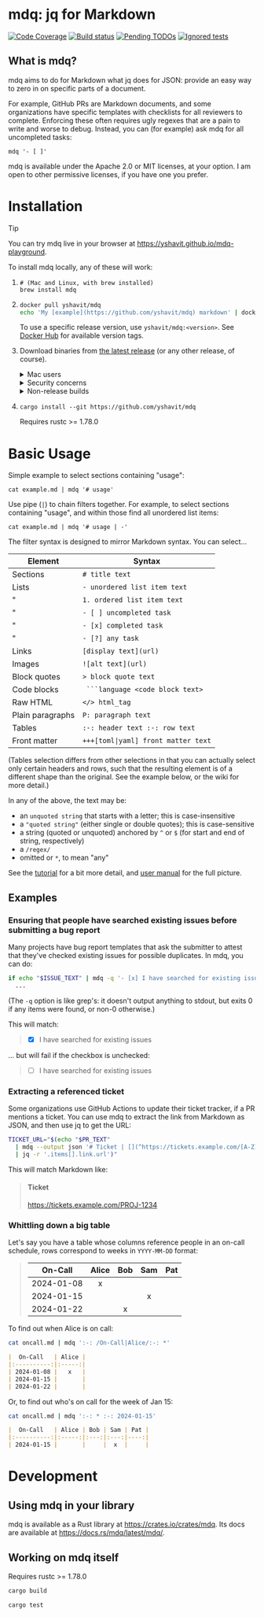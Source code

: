 # mdq: jq for Markdown

[![Code Coverage][coverage-shield]][coverage-link]
[![Build status][build-shield]][build-link]
[![Pending TODOs][todos-shield]][todos-link]
[![Ignored tests][ignoreds-shield]][ignoreds-link]

[coverage-shield]: https://img.shields.io/endpoint?url=https%3A%2F%2Fgist.githubusercontent.com%2Fyshavit%2F53901a0115b596e015a891c41fb0f256%2Fraw%2Fmdq-coverage.json

[coverage-link]: https://github.com/yshavit/mdq/actions/workflows/coverage.yml?query=branch%3Amain

[build-shield]: https://github.com/yshavit/mdq/actions/workflows/rust.yml/badge.svg

[build-link]: https://github.com/yshavit/mdq/actions/workflows/rust.yml?query=branch%3Amain

[todos-shield]: https://img.shields.io/endpoint?url=https%3A%2F%2Fgist.githubusercontent.com%2Fyshavit%2Fe7a9e9e72651da0d7d2b1fbbe56237d0%2Fraw%2Fmdq-todos.json

[todos-link]: https://github.com/search?q=repo%3Ayshavit%2Fmdq+NOT+path%3A.github%2Fworkflows%2Fcoverage.yml+NOT+path%3AREADME.md+todo&type=code

[ignoreds-shield]: https://img.shields.io/endpoint?url=https%3A%2F%2Fgist.githubusercontent.com%2Fyshavit%2F782a8dc5f77d2cf4b1c774da72636f00%2Fraw%2Fmdq-ignoreds.json

[ignoreds-link]: https://github.com/search?q=repo%3Ayshavit%2Fmdq+%28%28path%3A%2F%5C.rs%24%2F+%22%23%5Bignore%5D%22%29+OR+%28path%3Atests%2Fmd_cases+%2F%5Eignore%2F%29%29&type=code

## What is mdq?

mdq aims to do for Markdown what jq does for JSON: provide an easy way to zero in on specific parts of a document.

For example, GitHub PRs are Markdown documents, and some organizations have specific templates with checklists for all
reviewers to complete. Enforcing these often requires ugly regexes that are a pain to write and worse to debug. Instead,
you can (for example) ask mdq for all uncompleted tasks:

```shell
mdq '- [ ]'
```

mdq is available under the Apache 2.0 or MIT licenses, at your option. I am open to other permissive licenses, if you
have one you prefer.

# Installation

> [!tip]
> You can try mdq live in your browser at https://yshavit.github.io/mdq-playground.

To install mdq locally, any of these will work:

1. ```shell
   # (Mac and Linux, with brew installed)
   brew install mdq
   ```
1. ```bash
   docker pull yshavit/mdq
   echo 'My [example](https://github.com/yshavit/mdq) markdown' | docker run --rm -i yshavit/mdq '[]()'
   ```
   To use a specific release version, use `yshavit/mdq:<version>`. See [Docker Hub] for available version tags.
1. Download binaries from [the latest release] (or any other release, of course).
   <details>
   <summary>Mac users</summary>
      
   Macs quarantine downloads from the internet by default. If you get an error saying that Apple cannot check the the binary for malicious software, you can remove this flag by running the following on the binary after extracting it from the artifact zip:
   ```bash
   xattr -d com.apple.quarantine mdq
   ```
   
   </details>
   
   <details>
   <summary>Security concerns</summary>
   
   The release and latest-workflow binaries are built on GitHub's servers, so if you trust my code (and dependencies), and you trust GitHub,
   you can trust the binaries. See https://github.com/yshavit/mdq/wiki/Release-binaries for information on how to verify them.
   
   </details>
   
   <details>
   <summary>Non-release builds</summary>

   You can also grab the binaries from the latest [build-release] workflow run. You must be logged into GitHub to do
   that (this is GitHub's limitation, not mine). You'll have to `chmod +x` them before you can run them.

   </details> 
1. ```shell
   cargo install --git https://github.com/yshavit/mdq
   ```
   Requires rustc >= 1.78.0

[Docker Hub]: https://hub.docker.com/r/yshavit/mdq/tags

[the latest release]: https://github.com/yshavit/mdq/releases/latest

[build-release]: https://github.com/yshavit/mdq/actions/workflows/build-release.yml

# Basic Usage

Simple example to select sections containing "usage":

```shell
cat example.md | mdq '# usage'
```

Use pipe (`|`) to chain filters together. For example, to select sections containing "usage", and within those find
all unordered list items:

```shell
cat example.md | mdq '# usage | -'
```

The filter syntax is designed to mirror Markdown syntax. You can select...

| Element          | Syntax                              |
|------------------|-------------------------------------|
| Sections         | `# title text`                      |
| Lists            | `- unordered list item text`        |
| "                | `1. ordered list item text`         |
| "                | `- [ ] uncompleted task`            |
| "                | `- [x] completed task`              |
| "                | `- [?] any task`                    |
| Links            | `[display text](url)`               |
| Images           | `![alt text](url)`                  |
| Block quotes     | `> block quote text`                |
| Code blocks      | ` ```language <code block text>`    |
| Raw HTML         | `</> html_tag`                      |
| Plain paragraphs | `P: paragraph text `                |
| Tables           | `:-: header text :-: row text`      |
| Front matter     | `+++[toml\|yaml] front matter text` |

(Tables selection differs from other selections in that you can actually select only certain headers and rows, such that
the resulting element is of a different shape than the original. See the example below, or the wiki for more detail.)

In any of the above, the text may be:

- an `unquoted string` that starts with a letter; this is case-insensitive
- a `"quoted string"` (either single or double quotes); this is case-sensitive
- a string (quoted or unquoted) anchored by `^` or `$` (for start and end of string, respectively)
- a `/regex/`
- omitted or `*`, to mean "any"

See the [tutorial] for a bit more detail, and [user manual] for the full picture.

[tutorial]: https://github.com/yshavit/mdq/wiki/Tutorial

[user manual]: https://github.com/yshavit/mdq/wiki/Full-User-Manual

## Examples

### Ensuring that people have searched existing issues before submitting a bug report

Many projects have bug report templates that ask the submitter to attest that they've checked existing issues for possible duplicates. In mdq, you can do:

```bash
if echo "$ISSUE_TEXT" | mdq -q '- [x] I have searched for existing issues' ; then
  ...
```

(The `-q` option is like grep's: it doesn't output anything to stdout, but exits 0 if any items were found, or non-0 otherwise.)

This will match:

> - [x] I have searched for existing issues

... but will fail if the checkbox is unchecked:

> - [ ] I have searched for existing issues

### Extracting a referenced ticket

Some organizations use GitHub Actions to update their ticket tracker, if a PR mentions a ticket. You can use mdq to extract the link from Markdown as JSON, and then use jq to get the URL:

```bash
TICKET_URL="$(echo "$PR_TEXT"
  | mdq --output json '# Ticket | [](^https://tickets.example.com/[A-Z]+-\d+$)'
  | jq -r '.items[].link.url')"
```

This will match Markdown like:

> #### Ticket
>
> https://tickets.example.com/PROJ-1234

### Whittling down a big table

Let's say you have a table whose columns reference people in an on-call schedule, rows correspond to weeks in `YYYY-MM-DD` format:

> |   On-Call  | Alice | Bob | Sam | Pat |
> |:----------:|:-----:|:---:|:---:|:---:|
> | 2024-01-08 |   x   |     |     |     |
> | 2024-01-15 |       |     |  x  |     |
> | 2024-01-22 |       | x   |     |     |

To find out when Alice is on call:

```bash
cat oncall.md | mdq ':-: /On-Call|Alice/:-: *'
```
```markdown
|  On-Call   | Alice |
|:----------:|:-----:|
| 2024-01-08 |   x   |
| 2024-01-15 |       |
| 2024-01-22 |       |
```

Or, to find out who's on call for the week of Jan 15:

```bash
cat oncall.md | mdq ':-: * :-: 2024-01-15'
```
```markdown
|  On-Call   | Alice | Bob | Sam | Pat |
|:----------:|:-----:|:---:|:---:|----:|
| 2024-01-15 |       |     |  x  |     |
```

# Development

## Using mdq in your library

mdq is available as a Rust library at https://crates.io/crates/mdq. Its docs are available at https://docs.rs/mdq/latest/mdq/.

## Working on mdq itself

Requires rustc >= 1.78.0

```bash
cargo build
```

```bash
cargo test
```
